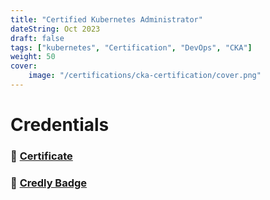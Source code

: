 ```yaml
---
title: "Certified Kubernetes Administrator"
dateString: Oct 2023
draft: false
tags: ["kubernetes", "Certification", "DevOps", "CKA"]
weight: 50
cover:
    image: "/certifications/cka-certification/cover.png"
---
```


# Credentials

### 🔗 [Certificate](https://drive.google.com/file/d/1glKYa2JZBNgeR-QXkGkSveuV6ZK8uB5C/view?usp=sharing)

### 🔗 [Credly Badge](https://www.credly.com/badges/0044f3da-b881-41b7-8773-694910727d02/public_url)
